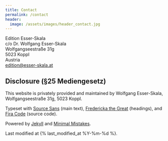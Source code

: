 ```yaml
---
title: Contact
permalink: /contact
header:
  image: /assets/images/header_contact.jpg
---
```


Edition Esser-Skala<br/>
c/o Dr. Wolfgang Esser-Skala<br/>
Wolfgangseestraße 31g<br/>
5023 Koppl<br/>
Austria<br/>
[edition@esser-skala.at](mailto:edition@esser-skala.at)


## Disclosure (§25 Mediengesetz)

This website is privately provided and maintained by Wolfgang Esser-Skala, Wolfgangseestraße 31g, 5023 Koppl.

Typeset with [Source Sans](https://github.com/adobe-fonts/source-sans/) (main text), [Fredericka the Great](https://fonts.google.com/specimen/Fredericka+the+Great) (headings), and [Fira Code](https://github.com/tonsky/FiraCode) (source code).

Powered by [Jekyll](https://jekyllrb.com/) and [Minimal Mistakes](https://mademistakes.com/work/minimal-mistakes-jekyll-theme/).

Last modified at {% last_modified_at %Y-%m-%d %}.
